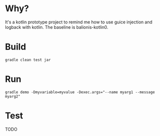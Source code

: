 # Why?
It's a kotlin prototype project to remind me how to use guice injection and logback with kotlin. 
The baseline is balionis-kotlin0.

# Build
```
gradle clean test jar
```

# Run
```
gradle demo -Dmyvariable=myvalue -Dexec.args="--name myarg1 --message myarg2"
```

# Test

TODO